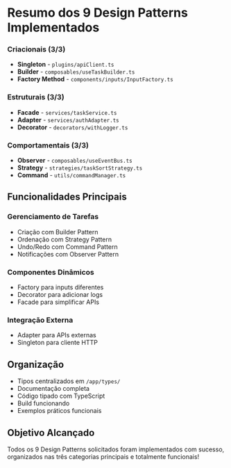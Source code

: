 # Resumo dos 9 Design Patterns Implementados

### **Criacionais (3/3)**
- **Singleton** - `plugins/apiClient.ts`
- **Builder** - `composables/useTaskBuilder.ts`  
- **Factory Method** - `components/inputs/InputFactory.ts`

### **Estruturais (3/3)**
- **Facade** - `services/taskService.ts`
- **Adapter** - `services/authAdapter.ts`
- **Decorator** - `decorators/withLogger.ts`

### **Comportamentais (3/3)**
- **Observer** - `composables/useEventBus.ts`
- **Strategy** - `strategies/taskSortStrategy.ts`
- **Command** - `utils/commandManager.ts`

## **Funcionalidades Principais**

### Gerenciamento de Tarefas
- Criação com Builder Pattern
- Ordenação com Strategy Pattern
- Undo/Redo com Command Pattern
- Notificações com Observer Pattern

### Componentes Dinâmicos
- Factory para inputs diferentes
- Decorator para adicionar logs
- Facade para simplificar APIs

### Integração Externa
- Adapter para APIs externas
- Singleton para cliente HTTP

## **Organização**
- Tipos centralizados em `/app/types/`
- Documentação completa
- Código tipado com TypeScript
- Build funcionando
- Exemplos práticos funcionais

## **Objetivo Alcançado**
Todos os 9 Design Patterns solicitados foram implementados com sucesso, organizados nas três categorias principais e totalmente funcionais!
